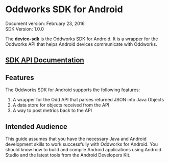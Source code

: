 # Oddworks SDK for Android

Document version: February 23, 2016  
SDK Version: 1.0.0

The __device-sdk__ is the Oddworks SDK for Android. It is a wrapper for the Oddworks API that helps Android devices communicate with Oddworks.

## [SDK API Documentation](/javadoc/1.0.0)

## Features

The Oddworks SDK for Android supports the following features:

1. A wrapper for the Odd API that parses returned JSON into Java Objects
2. A data store for objects received from the API
3. A way to post metrics back to the API

## Intended Audience

This guide assumes that you have the necessary Java and Android development skills to work successfully with Oddworks for Android. You should know how to build and compile Android applications using Android Studio and the latest tools from the Android Developers Kit.
